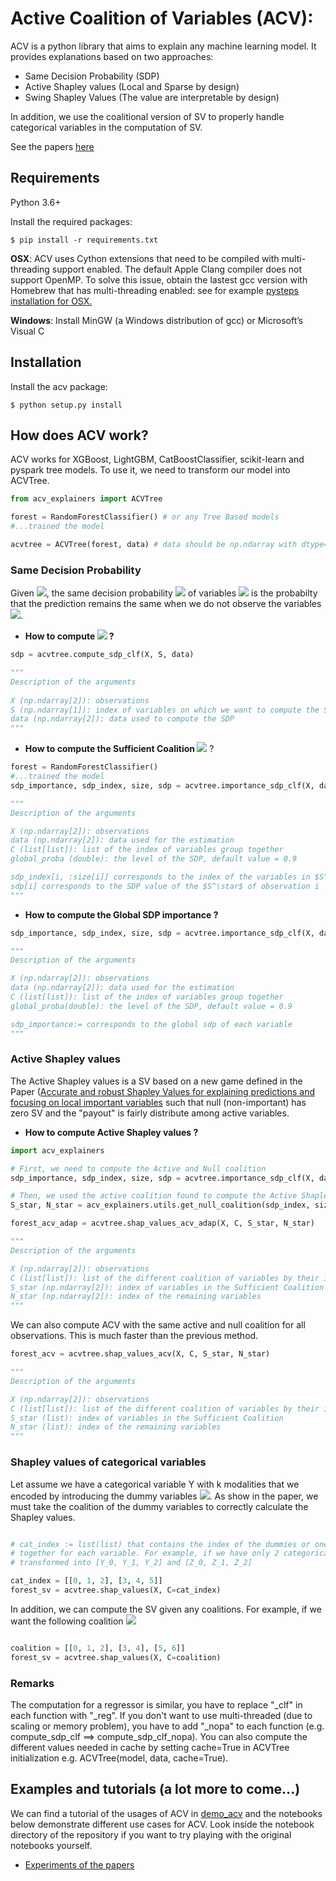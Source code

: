 # Active Coalition of Variables (ACV):

ACV is a python library that aims to explain any machine learning model. It provides explanations based on two approaches:
* Same Decision Probability (SDP)
* Active Shapley values (Local and Sparse by design)
* Swing Shapley Values (The value are interpretable by design)

In addition, we use the coalitional version of SV to properly handle categorical variables in the computation of SV.

See the papers [here](https://github.com/salimamoukou/acv00/blob/main/papers/)
## Requirements
Python 3.6+ 

Install the required packages:
```
$ pip install -r requirements.txt
```

**OSX**: ACV uses Cython extensions that need to be compiled with multi-threading support enabled. 
The default Apple Clang compiler does not support OpenMP.
To solve this issue, obtain the lastest gcc version with Homebrew that has multi-threading enabled: 
see for example [pysteps installation for OSX.](https://pypi.org/project/pysteps/1.0.0/)

**Windows**: Install MinGW (a Windows distribution of gcc) or Microsoft’s Visual C

## Installation

Install the acv package:
```
$ python setup.py install 
```

## How does ACV work?
ACV works for XGBoost, LightGBM, CatBoostClassifier, scikit-learn and pyspark tree models. 
To use it, we need to transform our model into ACVTree. 

```python
from acv_explainers import ACVTree

forest = RandomForestClassifier() # or any Tree Based models
#...trained the model

acvtree = ACVTree(forest, data) # data should be np.ndarray with dtype=double
```

### Same Decision Probability
Given <img src="https://latex.codecogs.com/gif.latex?x%20%3D%20%28x_S%2C%20x_%7B%5Cbar%7BS%7D%7D%29" />, the same decision probability <img src="https://latex.codecogs.com/gif.latex?SDP_S%28x%2C%20f%29" /> of variables <img src="https://latex.codecogs.com/gif.latex?x_S" />  is the probabilty that the prediction remains the same when we do not observe the variables <img src="https://latex.codecogs.com/gif.latex?x_{\bar{S}}" />.
* **How to compute <img src="https://latex.codecogs.com/gif.latex?SDP_S%28x%2C%20f%29" />  ?**

```python
sdp = acvtree.compute_sdp_clf(X, S, data)

"""
Description of the arguments    
   
X (np.ndarray[2]): observations        
S (np.ndarray[1]): index of variables on which we want to compute the SDP
data (np.ndarray[2]): data used to compute the SDP
"""
```
* **How to compute the Sufficient Coalition <img src="https://latex.codecogs.com/gif.latex?S^\star" />** ?
```python 
forest = RandomForestClassifier()
#...trained the model
sdp_importance, sdp_index, size, sdp = acvtree.importance_sdp_clf(X, data, C=[[]], global_proba=0.9)

"""
Description of the arguments

X (np.ndarray[2]): observations
data (np.ndarray[2]): data used for the estimation
C (list[list]): list of the index of variables group together
global_proba (double): the level of the SDP, default value = 0.9

sdp_index[i, :size[i]] corresponds to the index of the variables in $S^\star$ of observation i  
sdp[i] corresponds to the SDP value of the $S^\star$ of observation i
"""
```

*  **How to compute the Global SDP importance ?**
```python
sdp_importance, sdp_index, size, sdp = acvtree.importance_sdp_clf(X, data, C=[[]], global_proba=0.9)

"""
Description of the arguments

X (np.ndarray[2]): observations
data (np.ndarray[2]): data used for the estimation
C (list[list]): list of the index of variables group together
global_proba(double): the level of the SDP, default value = 0.9

sdp_importance:= corresponds to the global sdp of each variable
"""
```
### Active Shapley values

The Active Shapley values is a SV based on a new game defined in the Paper ([Accurate and robust Shapley Values for explaining predictions and focusing on local important variables](https://github.com/salimamoukou/acv00/blob/main/papers/) such that null (non-important) has zero SV and the "payout" is fairly distribute among active variables.

* **How to compute Active Shapley values ?**

```python
import acv_explainers

# First, we need to compute the Active and Null coalition
sdp_importance, sdp_index, size, sdp = acvtree.importance_sdp_clf(X, data, C, global_proba)

# Then, we used the active coalition found to compute the Active Shapley values.
S_star, N_star = acv_explainers.utils.get_null_coalition(sdp_index, size)

forest_acv_adap = acvtree.shap_values_acv_adap(X, C, S_star, N_star)

"""
Description of the arguments

X (np.ndarray[2]): observations
C (list[list]): list of the different coalition of variables by their index
S_star (np.ndarray[2]): index of variables in the Sufficient Coalition
N_star (np.ndarray[2]): index of the remaining variables
"""
```

We can also compute ACV with the same active and null coalition for all observations.
This is much faster than the previous method.
```python
forest_acv = acvtree.shap_values_acv(X, C, S_star, N_star)

"""
Description of the arguments

X (np.ndarray[2]): observations
C (list[list]): list of the different coalition of variables by their index
S_star (list): index of variables in the Sufficient Coalition
N_star (list): index of the remaining variables
"""
```

### Shapley values of categorical variables
Let assume we have a categorical variable Y with k modalities that we encoded by introducing the dummy variables <img src="https://latex.codecogs.com/gif.latex?Y_1%2C%5Cdots%2C%20Y_%7Bk-1%7D" />. As show in the paper, we must take the coalition of the dummy variables to correctly calculate the Shapley values.

```python

# cat_index := list(list) that contains the index of the dummies or one-hot variables grouped 
# together for each variable. For example, if we have only 2 categorical variables Y, Z 
# transformed into [Y_0, Y_1, Y_2] and [Z_0, Z_1, Z_2]

cat_index = [[0, 1, 2], [3, 4, 5]]
forest_sv = acvtree.shap_values(X, C=cat_index)
```
In addition, we can compute the SV given any coalitions. For example, if we want the following coalition <img src="https://latex.codecogs.com/gif.latex?C_0%20%3D%20%28X_0%2C%20X_1%2C%20X_2%29%2C%20C_1%3D%28X_3%2C%20X_4%29%2C%20C_2%3D%28X_5%2C%20X_6%29" />

```python

coalition = [[0, 1, 2], [3, 4], [5, 6]]
forest_sv = acvtree.shap_values(X, C=coalition)
```

### Remarks
The computation for a regressor is similar, you have to replace "_clf" in each function with "_reg". If you don't want to use
multi-threaded (due to scaling or memory problem), you have to add "_nopa" to each function (e.g. compute_sdp_clf ==> compute_sdp_clf_nopa).
You can also compute the different values needed in cache by setting cache=True 
in ACVTree initialization e.g. ACVTree(model, data, cache=True).
## Examples and tutorials (a lot more to come...)
We can find a tutorial of the usages of ACV in [demo_acv](https://github.com/salimamoukou/acv00/blob/main/notebooks/demo_acv_explainer) and 
the notebooks below demonstrate different use cases for ACV. Look inside the notebook directory of the repository if you want to try playing with the original notebooks yourself.


* [Experiments of the papers](https://github.com/salimamoukou/acv00/blob/main/notebooks/experiments_paper)
